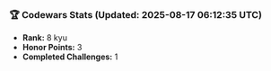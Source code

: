 ### 🏆 Codewars Stats (Updated: 2025-08-17 06:12:35 UTC)

- **Rank:** 8 kyu
- **Honor Points:** 3
- **Completed Challenges:** 1
